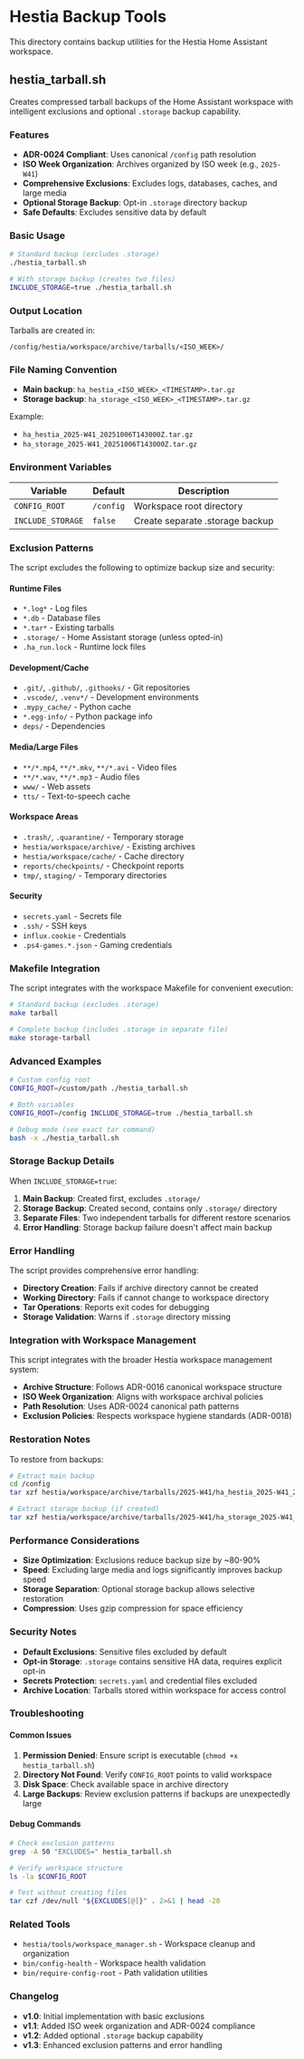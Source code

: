 # Hestia Backup Tools

This directory contains backup utilities for the Hestia Home Assistant workspace.

## hestia_tarball.sh

Creates compressed tarball backups of the Home Assistant workspace with intelligent exclusions and optional `.storage` backup capability.

### Features

- **ADR-0024 Compliant**: Uses canonical `/config` path resolution
- **ISO Week Organization**: Archives organized by ISO week (e.g., `2025-W41`)
- **Comprehensive Exclusions**: Excludes logs, databases, caches, and large media
- **Optional Storage Backup**: Opt-in `.storage` directory backup
- **Safe Defaults**: Excludes sensitive data by default

### Basic Usage

```bash
# Standard backup (excludes .storage)
./hestia_tarball.sh

# With storage backup (creates two files)
INCLUDE_STORAGE=true ./hestia_tarball.sh
```

### Output Location

Tarballs are created in:
```
/config/hestia/workspace/archive/tarballs/<ISO_WEEK>/
```

### File Naming Convention

- **Main backup**: `ha_hestia_<ISO_WEEK>_<TIMESTAMP>.tar.gz`
- **Storage backup**: `ha_storage_<ISO_WEEK>_<TIMESTAMP>.tar.gz`

Example:
- `ha_hestia_2025-W41_20251006T143000Z.tar.gz`
- `ha_storage_2025-W41_20251006T143000Z.tar.gz`

### Environment Variables

| Variable | Default | Description |
|----------|---------|-------------|
| `CONFIG_ROOT` | `/config` | Workspace root directory |
| `INCLUDE_STORAGE` | `false` | Create separate .storage backup |

### Exclusion Patterns

The script excludes the following to optimize backup size and security:

#### Runtime Files
- `*.log*` - Log files
- `*.db` - Database files
- `*.tar*` - Existing tarballs
- `.storage/` - Home Assistant storage (unless opted-in)
- `.ha_run.lock` - Runtime lock files

#### Development/Cache
- `.git/`, `.github/`, `.githooks/` - Git repositories
- `.vscode/`, `.venv*/` - Development environments
- `.mypy_cache/` - Python cache
- `*.egg-info/` - Python package info
- `deps/` - Dependencies

#### Media/Large Files
- `**/*.mp4`, `**/*.mkv`, `**/*.avi` - Video files
- `**/*.wav`, `**/*.mp3` - Audio files
- `www/` - Web assets
- `tts/` - Text-to-speech cache

#### Workspace Areas
- `.trash/`, `.quarantine/` - Temporary storage
- `hestia/workspace/archive/` - Existing archives
- `hestia/workspace/cache/` - Cache directory
- `reports/checkpoints/` - Checkpoint reports
- `tmp/`, `staging/` - Temporary directories

#### Security
- `secrets.yaml` - Secrets file
- `.ssh/` - SSH keys
- `influx.cookie` - Credentials
- `.ps4-games.*.json` - Gaming credentials

### Makefile Integration

The script integrates with the workspace Makefile for convenient execution:

```bash
# Standard backup (excludes .storage)
make tarball

# Complete backup (includes .storage in separate file)
make storage-tarball
```

### Advanced Examples

```bash
# Custom config root
CONFIG_ROOT=/custom/path ./hestia_tarball.sh

# Both variables
CONFIG_ROOT=/config INCLUDE_STORAGE=true ./hestia_tarball.sh

# Debug mode (see exact tar command)
bash -x ./hestia_tarball.sh
```

### Storage Backup Details

When `INCLUDE_STORAGE=true`:

1. **Main Backup**: Created first, excludes `.storage/`
2. **Storage Backup**: Created second, contains only `.storage/` directory
3. **Separate Files**: Two independent tarballs for different restore scenarios
4. **Error Handling**: Storage backup failure doesn't affect main backup

### Error Handling

The script provides comprehensive error handling:

- **Directory Creation**: Fails if archive directory cannot be created
- **Working Directory**: Fails if cannot change to workspace directory
- **Tar Operations**: Reports exit codes for debugging
- **Storage Validation**: Warns if `.storage` directory missing

### Integration with Workspace Management

This script integrates with the broader Hestia workspace management system:

- **Archive Structure**: Follows ADR-0016 canonical workspace structure
- **ISO Week Organization**: Aligns with workspace archival policies
- **Path Resolution**: Uses ADR-0024 canonical path patterns
- **Exclusion Policies**: Respects workspace hygiene standards (ADR-0018)

### Restoration Notes

To restore from backups:

```bash
# Extract main backup
cd /config
tar xzf hestia/workspace/archive/tarballs/2025-W41/ha_hestia_2025-W41_20251006T143000Z.tar.gz

# Extract storage backup (if created)
tar xzf hestia/workspace/archive/tarballs/2025-W41/ha_storage_2025-W41_20251006T143000Z.tar.gz
```

### Performance Considerations

- **Size Optimization**: Exclusions reduce backup size by ~80-90%
- **Speed**: Excluding large media and logs significantly improves backup speed
- **Storage Separation**: Optional storage backup allows selective restoration
- **Compression**: Uses gzip compression for space efficiency

### Security Notes

- **Default Exclusions**: Sensitive files excluded by default
- **Opt-in Storage**: `.storage` contains sensitive HA data, requires explicit opt-in
- **Secrets Protection**: `secrets.yaml` and credential files excluded
- **Archive Location**: Tarballs stored within workspace for access control

### Troubleshooting

#### Common Issues

1. **Permission Denied**: Ensure script is executable (`chmod +x hestia_tarball.sh`)
2. **Directory Not Found**: Verify `CONFIG_ROOT` points to valid workspace
3. **Disk Space**: Check available space in archive directory
4. **Large Backups**: Review exclusion patterns if backups are unexpectedly large

#### Debug Commands

```bash
# Check exclusion patterns
grep -A 50 "EXCLUDES=" hestia_tarball.sh

# Verify workspace structure
ls -la $CONFIG_ROOT

# Test without creating files
tar czf /dev/null "${EXCLUDES[@]}" . 2>&1 | head -20
```

### Related Tools

- `hestia/tools/workspace_manager.sh` - Workspace cleanup and organization
- `bin/config-health` - Workspace health validation
- `bin/require-config-root` - Path validation utilities

### Changelog

- **v1.0**: Initial implementation with basic exclusions
- **v1.1**: Added ISO week organization and ADR-0024 compliance
- **v1.2**: Added optional `.storage` backup capability
- **v1.3**: Enhanced exclusion patterns and error handling